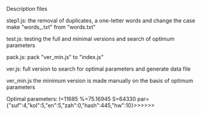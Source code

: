 ﻿Description files
 
step1.js:
 the removal of duplicates, a one-letter words and change the case
 make "words_.txt" from "words.txt"

test.js:
  testing the full and minimal versions and search of optimum parameters  

pack.js:
  pack "ver_min.js" to "index.js" 

ver.js:
  full version to search for optimal parameters and generate data file

ver_min.js
  the minimum version is made manually on the basis of optimum parameters

Optimal parameters:
I=11685 %=75.16945 S=64330 par={"suf":4,"kol":5,"en":5,"zah":0,"hash":445,"hw":10}>>>>>>